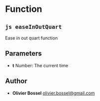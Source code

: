 
# Function


## ```js easeInOutQuart ```


Ease in out quart function

## Parameters

- **t**  Number: The current time




## Author
- **Olivier Bossel** <a href="mailto:olivier.bossel@gmail.com">olivier.bossel@gmail.com</a> 



